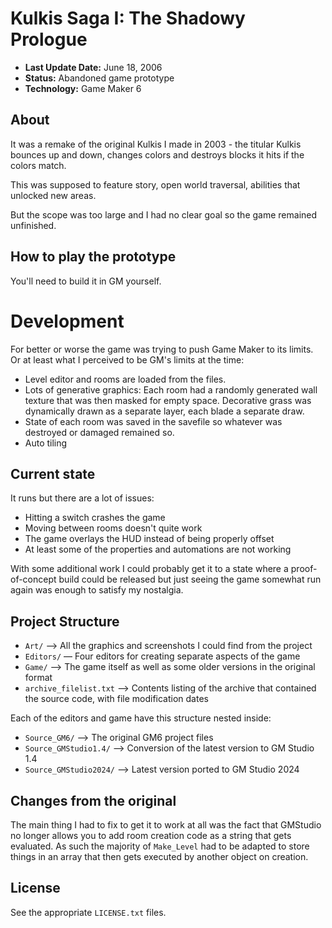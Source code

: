 # Kulkis Saga I: The Shadowy Prologue

 - **Last Update Date:** June 18, 2006
 - **Status:** Abandoned game prototype
 - **Technology:** Game Maker 6


## About
It was a remake of the original Kulkis I made in 2003 - the titular Kulkis bounces up and down,
changes colors and destroys blocks it hits if the colors match.

This was supposed to feature story, open world traversal, abilities that unlocked new areas.

But the scope was too large and I had no clear goal so the game remained unfinished.


## How to play the prototype
You'll need to build it in GM yourself.


# Development
For better or worse the game was trying to push Game Maker to its limits. Or at least
what I perceived to be GM's limits at the time:

 - Level editor and rooms are loaded from the files.
 - Lots of generative graphics: Each room had a randomly generated wall texture that was
  then masked for empty space. Decorative grass was dynamically drawn as a separate layer,
  each blade a separate draw.
 - State of each room was saved in the savefile so whatever was destroyed or damaged remained
  so.
 - Auto tiling


## Current state
It runs but there are a lot of issues:

 - Hitting a switch crashes the game
 - Moving between rooms doesn't quite work
 - The game overlays the HUD instead of being properly offset
 - At least some of the properties and automations are not working

With some additional work I could probably get it to a state where a proof-of-concept
build could be released but just seeing the game somewhat run again was enough
to satisfy my nostalgia.


## Project Structure
 - `Art/` ⟶ All the graphics and screenshots I could find from the project
 - `Editors/` — Four editors for creating separate aspects of the game
 - `Game/` ⟶ The game itself as well as some older versions in the original format
 - `archive_filelist.txt` ⟶ Contents listing of the archive that contained the
   source code, with file modification dates

Each of the editors and game have this structure nested inside:
 - `Source_GM6/` ⟶ The original GM6 project files
 - `Source_GMStudio1.4/` ⟶ Conversion of the latest version to GM Studio 1.4
 - `Source_GMStudio2024/` ⟶ Latest version ported to GM Studio 2024


## Changes from the original
The main thing I had to fix to get it to work at all was the fact that GMStudio no longer
allows you to add room creation code as a string that gets evaluated. As such the majority
of `Make_Level` had to be adapted to store things in an array that then gets executed
by another object on creation.


## License
See the appropriate `LICENSE.txt` files.